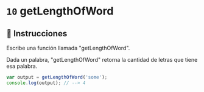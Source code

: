 # `10` getLengthOfWord

## 📝 Instrucciones

Escribe una función llamada "getLengthOfWord".

Dada un palabra, "getLengthOfWord" retorna la cantidad de letras que tiene esa palabra.

```Javascript
var output = getLengthOfWord('some');
console.log(output); // --> 4